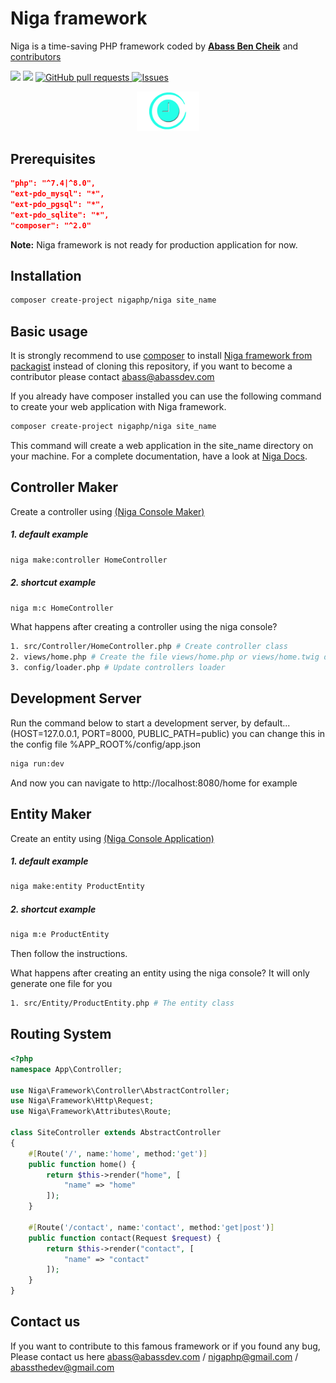 # Niga framework

Niga is a time-saving PHP framework coded by [**Abass Ben Cheik**](https://github.com/abass-dev/) and [contributors](https://github.com/nigaphp/niga/graphs/contributors)

<a href="https://packagist.org/packages/nigaphp/niga" title="version"><img src="https://img.shields.io/packagist/v/nigaphp/niga.svg?style=flat-square" /></a>
<a href="https://github.com/nigaphp/niga/blob/master/LICENSE" title="license"><img src="https://img.shields.io/github/license/mashape/apistatus.svg?style=flat-square" /></a>
<a href="https://github.com/nigaphp/niga/pulls"><img alt="GitHub pull requests" src="https://img.shields.io/github/issues-pr/nigaphp/niga?color=0088ff" /> </a>
<a href="https://github.com/nigaphp/niga/issues"><img alt="Issues" src="https://img.shields.io/github/issues/nigaphp/niga?color=0088ff" /></a>

<div align="center">
<img width="100" src="https://github.com/nigaphp/niga/blob/master/public/images/niga.png" alt="Niga"></img>
</div>

## Prerequisites

```json
"php": "^7.4|^8.0",
"ext-pdo_mysql": "*",
"ext-pdo_pgsql": "*",
"ext-pdo_sqlite": "*",
"composer": "^2.0"
```

**Note:** Niga framework is not ready for production application for now.

## Installation

```bash
composer create-project nigaphp/niga site_name
```

## Basic usage

It is strongly recommend to use [composer](https://getcomposer.org/) to install [Niga framework from packagist](https://packagist.org/packages/nigaphp/niga) instead of cloning this repository, if you want to become a contributor please contact abass@abassdev.com

If you already have composer installed you can use the following command to create your web application with Niga framework.

```bash
composer create-project nigaphp/niga site_name
```

This command will create a web application in the site_name directory on your machine. For a complete documentation, have a look at [Niga Docs](https://abassdev.com/en/niga/docs).

## Controller Maker

Create a controller using [(Niga Console Maker)](https://github.com/niga/console)

##### 1. default example

```bash
niga make:controller HomeController
```

##### 2. shortcut example

```bash
niga m:c HomeController
```

What happens after creating a controller using the niga console?

```bash
1. src/Controller/HomeController.php # Create controller class
2. views/home.php # Create the file views/home.php or views/home.twig depending on the chosen template engine twig|diyan, by default diyan is used !
3. config/loader.php # Update controllers loader
```

## Development Server

Run the command below to start a development server, by default... (HOST=127.0.0.1, PORT=8000, PUBLIC_PATH=public) you can change this in the config file %APP_ROOT%/config/app.json

```bash
niga run:dev
```

And now you can navigate to http://localhost:8080/home for example

## Entity Maker

Create an entity using [(Niga Console Application)](https://github.com/niga/console)

##### 1. default example

```bash
niga make:entity ProductEntity
```

##### 2. shortcut example

```bash
niga m:e ProductEntity
```

Then follow the instructions.

What happens after creating an entity using the niga console?
It will only generate one file for you

```bash
1. src/Entity/ProductEntity.php # The entity class
```

## Routing System

```php
<?php
namespace App\Controller;

use Niga\Framework\Controller\AbstractController;
use Niga\Framework\Http\Request;
use Niga\Framework\Attributes\Route;

class SiteController extends AbstractController
{
    #[Route('/', name:'home', method:'get')]
    public function home() {
        return $this->render("home", [
            "name" => "home"
        ]);
    }

    #[Route('/contact', name:'contact', method:'get|post')]
    public function contact(Request $request) {
        return $this->render("contact", [
            "name" => "contact"
        ]);
    }
}

```

## Contact us

If you want to contribute to this famous framework or if you found any bug, Please contact us here abass@abassdev.com / nigaphp@gmail.com / abassthedev@gmail.com
